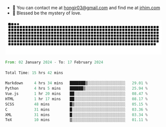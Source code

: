 - 📧 You can contact me at hongjr03@gmail.com and find me at [jrhim.com](https://jrhim.com/)
- 🌈 Blessed be the mystery of love.

![snake_animation](https://raw.githubusercontent.com/hongjr03/hongjr03/output/github-contribution-grid-snake.svg)

<!--START_SECTION:waka-->

```rust
From: 02 January 2024 - To: 17 February 2024

Total Time: 15 hrs 42 mins

Markdown     4 hrs 34 mins   ███████▒░░░░░░░░░░░░░░░░░   29.01 %
Python       4 hrs 5 mins    ██████▒░░░░░░░░░░░░░░░░░░   25.94 %
Vue.js       1 hr 20 mins    ██░░░░░░░░░░░░░░░░░░░░░░░   08.47 %
HTML         1 hr 17 mins    ██░░░░░░░░░░░░░░░░░░░░░░░   08.17 %
SCSS         48 mins         █▒░░░░░░░░░░░░░░░░░░░░░░░   05.15 %
C            31 mins         █░░░░░░░░░░░░░░░░░░░░░░░░   03.36 %
XML          31 mins         █░░░░░░░░░░░░░░░░░░░░░░░░   03.34 %
TeX          10 mins         ▒░░░░░░░░░░░░░░░░░░░░░░░░   01.11 %
```

<!--END_SECTION:waka-->
